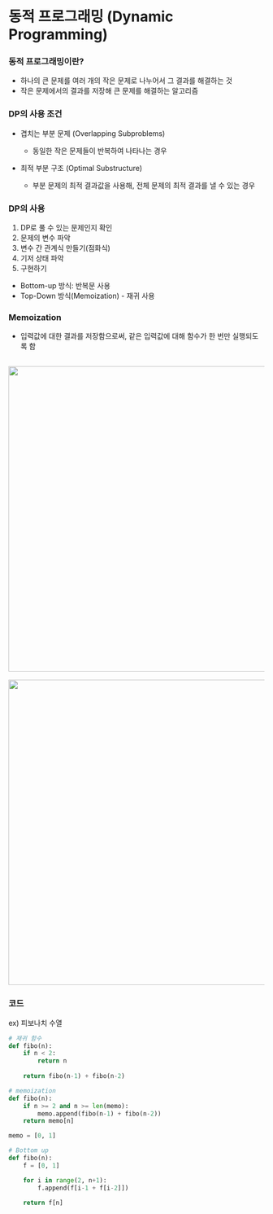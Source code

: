 # 동적 프로그래밍 (Dynamic Programming)

### 동적 프로그래밍이란?
- 하나의 큰 문제를 여러 개의 작은 문제로 나누어서 그 결과를 해결하는 것
- 작은 문제에서의 결과를 저장해 큰 문제를 해결하는 알고리즘

### DP의 사용 조건
- 겹치는 부분 문제 (Overlapping Subproblems)
  - 동일한 작은 문제들이 반복하여 나타나는 경우

- 최적 부분 구조 (Optimal Substructure) 
  - 부분 문제의 최적 결과값을 사용해, 전체 문제의 최적 결과를 낼 수 있는 경우

### DP의 사용
1. DP로 풀 수 있는 문제인지 확인
2. 문제의 변수 파악
3. 변수 간 관계식 만들기(점화식)
4. 기저 상태 파악
5. 구현하기
  - Bottom-up 방식: 반복문 사용
  - Top-Down 방식(Memoization) - 재귀 사용

### Memoization
- 입력값에 대한 결과를 저장함으로써, 같은 입력값에 대해 함수가 한 번만 실행되도록 함

<img src="https://user-images.githubusercontent.com/109272360/185610180-d4a0d1ab-b2f2-4563-9536-05ec950e30c4.png" width="600px" style="margin-top:16px;">
<img src="https://user-images.githubusercontent.com/109272360/185610177-907f0727-bc6b-4999-8299-c7693f5186c2.png" width="600px" style="margin-top:16px;">

### 코드
ex) 피보나치 수열

```python
# 재귀 함수
def fibo(n):
    if n < 2:
        return n
    
    return fibo(n-1) + fibo(n-2)
```

```python
# memoization
def fibo(n):
    if n >= 2 and n >= len(memo):
        memo.append(fibo(n-1) + fibo(n-2))
    return memo[n]

memo = [0, 1]
```

```python
# Bottom up
def fibo(n):
    f = [0, 1]

    for i in range(2, n+1):
        f.append(f[i-1 + f[i-2]])

    return f[n]
```


